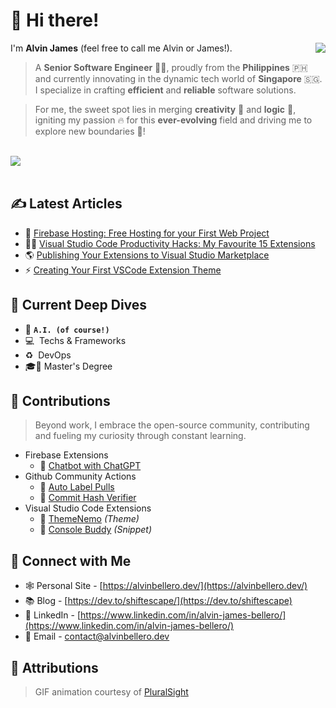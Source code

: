 # 👋 Hi there!

<img src="https://github.com/shiftEscape/shiftEscape/assets/2888535/67585c87-bda8-4a69-9066-59f3eaf36aa9" align="right" />

I'm **Alvin James** (feel free to call me Alvin or James!).

> A **Senior Software Engineer** 🧑‍💻, proudly from the **Philippines** 🇵🇭 and currently innovating in the dynamic tech world of **Singapore** 🇸🇬. I specialize in crafting **efficient** and **reliable** software solutions.

> For me, the sweet spot lies in merging **creativity** 🎨 and **logic** 🧠, igniting my passion 🔥 for this **ever-evolving** field and driving me to explore new boundaries 💯!

<br/>

<div>
  <a href="https://www.buymeacoffee.com/shiftEscapeAlvin">
    <img src="https://www.buymeacoffee.com/assets/img/custom_images/orange_img.png" />
  </a>
</div>

<br/>

## ✍️ Latest Articles

- 🚀 [Firebase Hosting: Free Hosting for your First Web Project](https://dev.to/shiftescape/firebase-hosting-free-hosting-for-your-first-web-project-28n8)
- 🧑‍💻 [Visual Studio Code Productivity Hacks: My Favourite 15 Extensions](https://dev.to/shiftescape/visual-studio-code-productivity-hacks-my-favourite-15-extensions-1gb7)
- 🌎 [Publishing Your Extensions to Visual Studio Marketplace](https://dev.to/shiftescape/publishing-your-extensions-to-visual-studio-marketplace-49ma)
- ⚡️ [Creating Your First VSCode Extension Theme](https://dev.to/shiftescape/creating-your-first-vscode-extension-9d4)

## 🔬 Current Deep Dives
- 🤖 **`A.I. (of course!)`**
- 💻 &nbsp;Techs & Frameworks
- ♻️ &nbsp;DevOps
- 🎓🤞 Master's Degree

## 🌟 Contributions
> Beyond work, I embrace the open-source community, contributing and fueling my curiosity through constant learning.

- Firebase Extensions
  - 🤖 [Chatbot with ChatGPT](https://extensions.dev/extensions/shiftescape/firestore-chatgpt-bot)
- Github Community Actions
  - 🔖 [Auto Label Pulls](https://github.com/marketplace/actions/auto-label-pulls)
  - 📇 [Commit Hash Verifier](https://github.com/marketplace/actions/commit-hash-verifier)
- Visual Studio Code Extensions
  - 🎨 [ThemeNemo](https://marketplace.visualstudio.com/items?itemName=AlvinJamesBellero.theme-nemo) _(Theme)_
  - 📜 [Console Buddy](https://marketplace.visualstudio.com/items?itemName=AlvinJamesBellero.console-buddy) _(Snippet)_

## 🤝 Connect with Me
- 🕸️ Personal Site - [https://alvinbellero.dev/](https://alvinbellero.dev/)
- 📚 Blog - [https://dev.to/shiftescape/](https://dev.to/shiftescape)
- 🧳 LinkedIn - [https://www.linkedin.com/in/alvin-james-bellero/](https://www.linkedin.com/in/alvin-james-bellero/)
- 📧 Email - [contact@alvinbellero.dev](mailto:contact@alvinbellero.dev)

## 🙇 Attributions
> GIF animation courtesy of [PluralSight](https://giphy.com/Pluralsight/)
